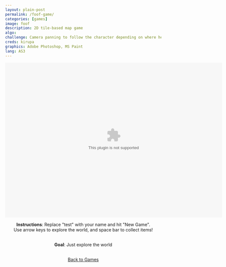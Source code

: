 ```yaml
---
layout: plain-post
permalink: /foof-game/
categories: [games]
image: foof
description: 2D tile-based map game
algo:
challenge: Camera panning to follow the character depending on where he is on map (near edge or still at center)
creds: kirupa
graphics: Adobe Photoshop, MS Paint
lang: AS3
---
```


<div align="center" style="margin-bottom: 20px;">

  <div class="background-color:black;">
    <embed width="700px" height="500px" src="/flash/swfs/game.swf" />
  </div>

<b>Instructions</b>: Replace "test" with your name and hit "New Game".
<br />
Use arrow keys to explore
the world, and space bar to collect items!
<br />
<br />

<b>Goal</b>: Just explore the world
<br />
<br />

<a href="/games">Back to Games</a>

</div>
